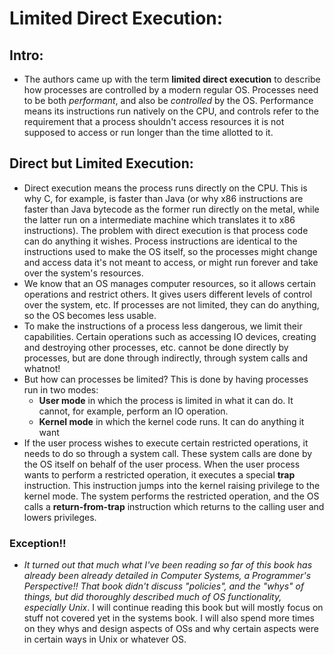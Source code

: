 # Limited Direct Execution:
## Intro:
- The authors came up with the term **limited direct execution** to describe how processes are controlled by a modern regular OS. Processes need to be both *performant*, and also be *controlled* by the OS. Performance means its instructions run natively on the CPU, and controls refer to the requirement that a process shouldn't access resources it is not supposed to access or run longer than the time allotted to it.

## Direct but Limited Execution:
- Direct execution means the process runs directly on the CPU. This is why C, for example, is faster than Java (or why x86 instructions are faster than Java bytecode as the former run directly on the metal, while the latter run on a intermediate machine which translates it to x86 instructions). The problem with direct execution is that process code can do anything it wishes. Process instructions are identical to the instructions used to make the OS itself, so the processes might change and access data it's not meant to access, or might run forever and take over the system's resources.
- We know that an OS manages computer resources, so it allows certain operations and restrict others. It gives users different levels of control over the system, etc. If processes are not limited, they can do anything, so the OS becomes less usable. 
- To make the instructions of a process less dangerous, we limit their capabilities. Certain operations such as accessing IO devices, creating and destroying other processes, etc. cannot be done directly by processes, but are done through indirectly, through system calls and whatnot!
- But how can processes be limited? This is done by having processes run in two modes:
	- **User mode** in which the process is limited in what it can do. It cannot, for example, perform an IO operation.
	- **Kernel mode** in which the kernel code runs. It can do anything it want
- If the user process wishes to execute certain restricted operations, it needs to do so through a system call. These system calls are done by the OS itself on behalf of the user process. When the user process wants to perform a restricted operation, it executes a special **trap** instruction. This instruction jumps into the kernel raising privilege to the kernel mode. The system performs the restricted operation, and the OS calls a **return-from-trap** instruction which returns to the calling user and lowers privileges.

### Exception!!
- *It turned out that much what I've been reading so far of this book has already been already detailed in Computer Systems, a Programmer's Perspective!! That book didn't discuss "policies", and the "whys" of things, but did thoroughly described much of OS functionality, especially Unix*. I will continue reading this book but will mostly focus on stuff not covered yet in the systems book. I will also spend more times on they whys and design aspects of OSs and why certain aspects were in certain ways in Unix or whatever OS.


